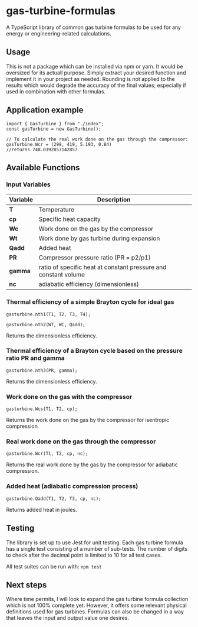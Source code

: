 # gas-turbine-formulas

A TypeScript library of common gas turbine formulas to be used for any energy or engineering-related calculations.

## Usage

This is not a package which can be installed via npm or yarn. It would be oversized for its actuall purpose. Simply extract your desired function and implement it in your project as needed. Rounding is not applied to the results which would degrade the accuracy of the final values; especially if used in combination with other formulas.

## Application example

```
import { GasTurbine } from "./index";
const gasTurbine = new GasTurbine();

// To calculate the real work done on the gas through the compressor:
gasTurbine.Wcr = (298, 419, 5.193, 0.84)
//returns 748.0392857142857
```

## Available Functions

### Input Variables

| Variable  | Description                                                     |
| --------- | --------------------------------------------------------------- |
| **T**     | Temperature                                                     |
| **cp**    | Specific heat capacity                                          |
| **Wc**    | Work done on the gas by the compressor                          |
| **Wt**    | Work done by gas turbine during expansion                       |
| **Qadd**  | Added heat                                                      |
| **PR**    | Compressor pressure ratio (PR = p2/p1)                          |
| **gamma** | ratio of specific heat at constant pressure and constant volume |
| **nc**    | adiabatic efficiency (dimensionless)                            |

### Thermal efficiency of a simple Brayton cycle for ideal gas

`gasturbine.nth1(T1, T2, T3, T4);`

`gasturbine.nth2(WT, WC, Qadd);`

Returns the dimensionless efficiency.

### Thermal efficiency of a Brayton cycle based on the pressure ratio PR and gamma

`gasturbine.nth3(PR, gamma);`

Returns the dimensionless efficiency.

### Work done on the gas with the compressor

`gasturbine.Wcs(T1, T2, cp);`

Returns the work done on the gas by the compressor for isentropic compression

### Real work done on the gas through the compressor

`gasturbine.Wcr(T1, T2, cp, nc);`

Returns the real work done by the gas by the compressor for adiabatic compression.

### Added heat (adiabatic compression process)

`gasturbine.Qadd(T1, T2, T3, cp, nc);`

Returns added heat in joules.

## Testing

The library is set up to use Jest for unit testing. Each gas turbine formula has a single test consisting of a number of sub-tests. The number of digits to check after the decimal point is limited to 10 for all test cases.

All test suites can be run with:
`npm test`

## Next steps

Where time permits, I will look to expand the gas turbine formula collection which is not 100% complete yet. However, it offers some relevant physical definitions used for gas turbines. Formulas can also be changed in a way that leaves the input and output value one desires.
